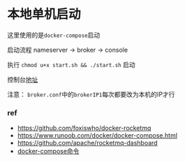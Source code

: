 # 本地单机启动

这里使用的是`docker-compose`启动

启动流程 nameserver -> broker -> console

执行 `chmod u+x start.sh && ./start.sh` 启动

控制台[地址](http://localhost:8180/#/)

注意： `broker.conf`中的`brokerIP1`每次都要改为本机的IP才行

### ref

* https://github.com/foxiswho/docker-rocketmq
* https://www.runoob.com/docker/docker-compose.html
* https://github.com/apache/rocketmq-dashboard
* [docker-compose命令](https://pythondjango.cn/python/tools/3-docker-compose/)
